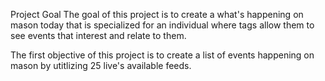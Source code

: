 Project Goal
The goal of this project is to create a what's happening on mason today that is specialized for an individual where tags allow them to see events that interest and relate to them. 

The first objective of this project is to create a list of events happening on mason by utitlizing 25 live's available feeds.

